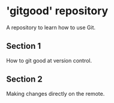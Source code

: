 # 'gitgood' repository

A repository to learn how to use Git.

## Section 1

How to git good at version control.

## Section 2

Making changes directly on the remote.

